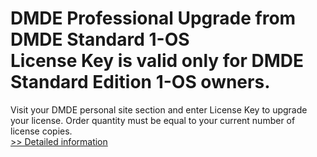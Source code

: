 # DMDE Professional Upgrade from DMDE Standard 1-OS<br />License Key is valid only for DMDE Standard Edition 1-OS owners.
Visit your DMDE personal site section and enter License Key to upgrade your license.
Order quantity must be equal to your current number of license copies.<br />[>> Detailed information](https://secure.shareit.com/shareit/product.html?productid=300490611&affiliateid=200057808)